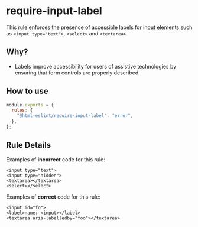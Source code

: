 # require-input-label

This rule enforces the presence of accessible labels for input elements such as `<input type="text">`, `<select>` and `<textarea>`.

## Why?

- Labels improve accessibility for users of assistive technologies by ensuring that form controls are properly described.

## How to use

```js,.eslintrc.js
module.exports = {
  rules: {
    "@html-eslint/require-input-label": "error",
  },
};
```

## Rule Details

Examples of **incorrect** code for this rule:

```html,incorrect
<input type="text">
<input type="hidden">
<textarea></textarea>
<select></select>
```

Examples of **correct** code for this rule:

```html,correct
<input id="fo">
<label>name: <input></label>
<textarea aria-labelledby="foo"></textarea>
```
